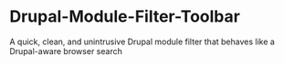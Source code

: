 # Drupal-Module-Filter-Toolbar
A quick, clean, and unintrusive Drupal module filter that behaves like a Drupal-aware browser search
